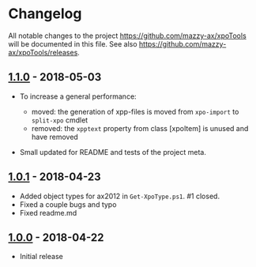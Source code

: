 # Changelog

All notable changes to the project <https://github.com/mazzy-ax/xpoTools> will be documented in this file. See also <https://github.com/mazzy-ax/xpoTools/releases>.

## [1.1.0](https://github.com/mazzy-ax/xpoTools/compare/1.0.1...1.1.0) - 2018-05-03

* To increase a general performance:
  * moved: the generation of xpp-files is moved from `xpo-import` to `split-xpo` cmdlet
  * removed: the `xpptext` property from class [xpoItem] is unused and have removed

* Small updated for README and tests of the project meta.

## [1.0.1](https://github.com/mazzy-ax/xpoTools/compare/1.0.0...1.0.1) - 2018-04-23

* Added object types for ax2012 in `Get-XpoType.ps1`. #1 closed.
* Fixed a couple bugs and typo
* Fixed readme.md

## [1.0.0](https://github.com/mazzy-ax/xpoTools/compare/1.0.0...master) - 2018-04-22

* Initial release
